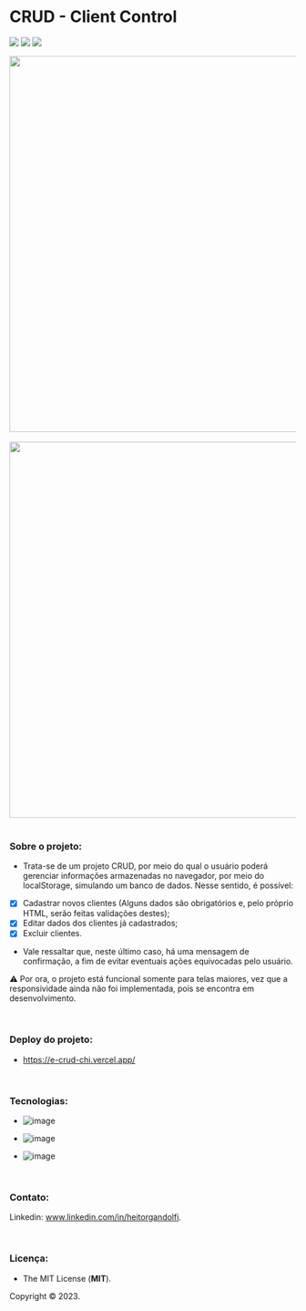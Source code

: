 # CRUD - Client Control

<img src="http://img.shields.io/static/v1?label=STATUS&message=EM%20DESENVOLVIMENTO&color=yellow&style=for-the-badge"/> <img src="http://img.shields.io/static/v1?label=release%20date&message=JANUARY%202023&color=green&style=for-the-badge"/> <img src="http://img.shields.io/static/v1?label=license&message=MIT&color=informational&style=for-the-badge"/>

<div align="center">

<img src="https://user-images.githubusercontent.com/113437603/214284776-0c90cad2-1a2e-4178-a73e-fc151c9d90c0.png" width="660px">
<br />
<br />
<img src="https://user-images.githubusercontent.com/113437603/214285814-27905f3e-1505-44b8-a9d9-23b76a2665bb.png" width="660px">

</div>

<br />

### **Sobre o projeto:**

- Trata-se de um projeto CRUD, por meio do qual o usuário poderá gerenciar informações armazenadas no navegador, por meio do localStorage, simulando um banco de dados. Nesse sentido, é possível:

- [x] Cadastrar novos clientes (Alguns dados são obrigatórios e, pelo próprio HTML, serão feitas validações destes);
- [x] Editar dados dos clientes já cadastrados;
- [x] Excluir clientes.

- Vale ressaltar que, neste último caso, há uma mensagem de confirmação, a fim de evitar eventuais ações equivocadas pelo usuário.

:warning: Por ora, o projeto está funcional somente para telas maiores, vez que a responsividade ainda não foi implementada, pois se encontra em desenvolvimento.

<br>

### **Deploy do projeto:**

- https://e-crud-chi.vercel.app/

<br>


### **Tecnologias:**

- ![image](https://img.shields.io/badge/JavaScript-F7DF1E?style=for-the-badge&logo=javascript&logoColor=black
)

- ![image](https://img.shields.io/badge/HTML5-E34F26?style=for-the-badge&logo=html5&logoColor=white
)
- ![image](https://img.shields.io/badge/CSS3-1572B6?style=for-the-badge&logo=css3&logoColor=white
)

<br>

### **Contato:**

Linkedin: www.linkedin.com/in/heitorgandolfi.


<br>

### **Licença:**

- The MIT License (**MIT**).

Copyright ©️ 2023.

 
